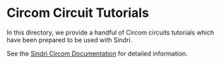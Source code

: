 # Circom Circuit Tutorials

In this directory, we provide a handful of Circom circuits tutorials which have been prepared to be used with Sindri.

See the [Sindri Circom Documentation](https://sindri-labs.github.io/docs/how-to-guides/frameworks/circom/) for detailed information.
